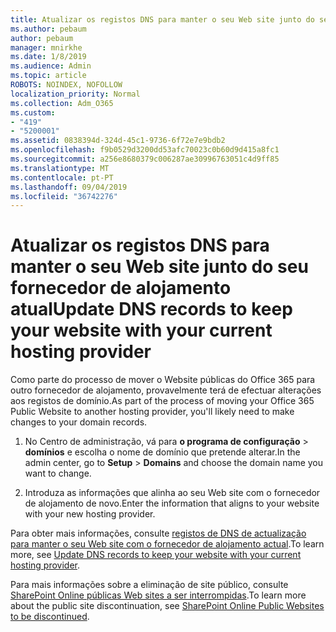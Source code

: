 ```yaml
---
title: Atualizar os registos DNS para manter o seu Web site junto do seu fornecedor de alojamento atual
ms.author: pebaum
author: pebaum
manager: mnirkhe
ms.date: 1/8/2019
ms.audience: Admin
ms.topic: article
ROBOTS: NOINDEX, NOFOLLOW
localization_priority: Normal
ms.collection: Adm_O365
ms.custom:
- "419"
- "5200001"
ms.assetid: 0838394d-324d-45c1-9736-6f72e7e9bdb2
ms.openlocfilehash: f9b0529d3200dd53afc70023c0b60d9d415a8fc1
ms.sourcegitcommit: a256e8680379c006287ae30996763051c4d9ff85
ms.translationtype: MT
ms.contentlocale: pt-PT
ms.lasthandoff: 09/04/2019
ms.locfileid: "36742276"
---
```

# <a name="update-dns-records-to-keep-your-website-with-your-current-hosting-provider"></a><span data-ttu-id="05777-102">Atualizar os registos DNS para manter o seu Web site junto do seu fornecedor de alojamento atual</span><span class="sxs-lookup"><span data-stu-id="05777-102">Update DNS records to keep your website with your current hosting provider</span></span>

<span data-ttu-id="05777-103">Como parte do processo de mover o Website públicas do Office 365 para outro fornecedor de alojamento, provavelmente terá de efectuar alterações aos registos de domínio.</span><span class="sxs-lookup"><span data-stu-id="05777-103">As part of the process of moving your Office 365 Public Website to another hosting provider, you'll likely need to make changes to your domain records.</span></span>
  
1. <span data-ttu-id="05777-104">No Centro de administração, vá para **o programa de configuração** \> **domínios** e escolha o nome de domínio que pretende alterar.</span><span class="sxs-lookup"><span data-stu-id="05777-104">In the admin center, go to **Setup** \> **Domains** and choose the domain name you want to change.</span></span>

2. <span data-ttu-id="05777-105">Introduza as informações que alinha ao seu Web site com o fornecedor de alojamento de novo.</span><span class="sxs-lookup"><span data-stu-id="05777-105">Enter the information that aligns to your website with your new hosting provider.</span></span>

<span data-ttu-id="05777-106">Para obter mais informações, consulte [registos de DNS de actualização para manter o seu Web site com o fornecedor de alojamento actual](https://docs.microsoft.com/office365/admin/dns/update-dns-records-to-retain-current-hosting-provider).</span><span class="sxs-lookup"><span data-stu-id="05777-106">To learn more, see [Update DNS records to keep your website with your current hosting provider](https://docs.microsoft.com/office365/admin/dns/update-dns-records-to-retain-current-hosting-provider).</span></span>
  
<span data-ttu-id="05777-107">Para mais informações sobre a eliminação de site público, consulte [SharePoint Online públicas Web sites a ser interrompidas](https://support.office.com/article/sharepoint-online-public-websites-to-be-discontinued-e86bfd2f-5c7d-446f-a430-7cfcc0130916).</span><span class="sxs-lookup"><span data-stu-id="05777-107">To learn more about the public site discontinuation, see [SharePoint Online Public Websites to be discontinued](https://support.office.com/article/sharepoint-online-public-websites-to-be-discontinued-e86bfd2f-5c7d-446f-a430-7cfcc0130916).</span></span>
